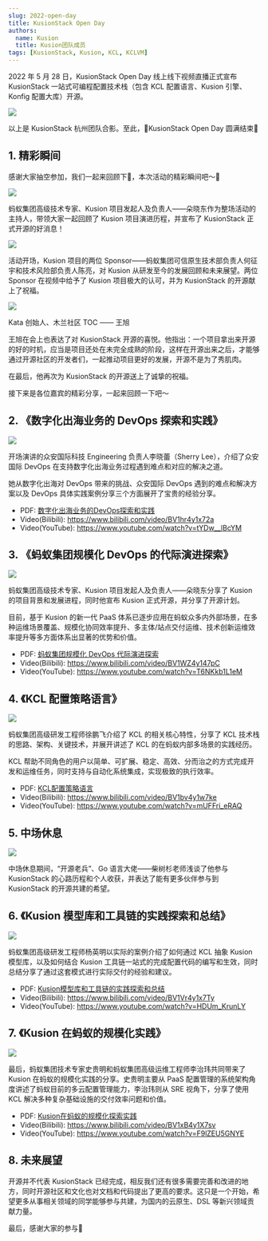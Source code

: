 ```yaml
---
slug: 2022-open-day
title: KusionStack Open Day
authors:
  name: Kusion
  title: Kusion团队成员
tags: [KusionStack, Kusion, KCL, KCLVM]
---
```


2022 年 5 月 28 日，KusionStack Open Day 线上线下视频直播正式宣布 KusionStack 一站式可编程配置技术栈（包含 KCL 配置语言、Kusion 引擎、Konfig 配置大库）开源。

![](images/01.jpg) 

以上是 KusionStack 杭州团队合影。至此，🎉KusionStack Open Day 圆满结束🎉

## 1. 精彩瞬间

感谢大家抽空参加，我们一起来回顾下👀，本次活动的精彩瞬间吧～👏

![](images/02.jpg)

蚂蚁集团高级技术专家、Kusion 项目发起人及负责人——朵晓东作为整场活动的主持人，带领大家一起回顾了 Kusion 项目演进历程，并宣布了 KusionStack 正式开源的好消息！

![](images/03.jpg)

活动开场，Kusion 项目的两位 Sponsor——蚂蚁集团可信原生技术部负责人何征宇和技术风险部负责人陈亮，对 Kusion 从研发至今的发展回顾和未来展望。两位 Sponsor 在视频中给予了 Kusion 项目极大的认可，并为 KusionStack 的开源献上了祝福。

![](images/04.jpg)


Kata 创始人、木兰社区 TOC —— 王旭

王旭在会上也表达了对 KusionStack 开源的喜悦。他指出：一个项目拿出来开源的好的时机，应当是项目还处在未完全成熟的阶段，这样在开源出来之后，才能够通过开源社区的开发者们，一起推动项目更好的发展，开源不是为了秀肌肉。

在最后，他再次为 KusionStack 的开源送上了诚挚的祝福。

接下来是各位嘉宾的精彩分享，一起来回顾一下吧～

## 2. 《数字化出海业务的 DevOps 探索和实践》

![](images/05.png)

开场演讲的众安国际科技 Engineering 负责人李晓蕾（Sherry Lee），介绍了众安国际 DevOps 在支持数字化出海业务过程遇到难点和对应的解决之道。

她从数字化出海对 DevOps 带来的挑战、众安国际 DevOps 遇到的难点和解决方案以及 DevOps 具体实践案例分享三个方面展开了宝贵的经验分享。


- PDF: [数字化出海业务的DevOps探索和实践](https://github.com/KusionStack/community/blob/main/2022/open-day/0-Sherry-Lee-数字化出海业务的DevOps探索和实践.pdf)
- Video(Bilibili): https://www.bilibili.com/video/BV1hr4y1x72a
- Video(YouTube): https://www.youtube.com/watch?v=tYDw__lBcYM

## 3. 《蚂蚁集团规模化 DevOps 的代际演进探索》

![](images/06.jpg)


蚂蚁集团高级技术专家、Kusion 项目发起人及负责人——朵晓东分享了 Kusion 的项目背景和发展进程，同时他宣布 Kusion 正式开源，并分享了开源计划。

目前，基于 Kusion 的新一代 PaaS 体系已逐步应用在蚂蚁众多内外部场景，在多种运维场景覆盖、规模化协同效率提升、多主体/站点交付运维、技术创新运维效率提升等多方面体系出显著的优势和价值。


- PDF: [蚂蚁集团规模化 DevOps 代际演进探索](https://github.com/KusionStack/community/blob/main/2022/open-day/1-朵晓东-蚂蚁集团规模化DevOps代际演进探索.pdf)
- Video(Bilibili): https://www.bilibili.com/video/BV1WZ4y147pC
- Video(YouTube): https://www.youtube.com/watch?v=T6NKkb1L1eM


## 4. 《KCL 配置策略语言》

![](images/07.jpg)

蚂蚁集团高级研发工程师徐鹏飞介绍了 KCL 的相关核心特性，分享了 KCL 技术栈的思路、架构、关键技术，并展开讲述了 KCL 的在蚂蚁内部多场景的实践经历。

KCL 帮助不同角色的用户以简单、可扩展、稳定、高效、分而治之的方式完成开发和运维任务，同时支持与自动化系统集成，实现极致的执行效率。

- PDF: [KCL配置策略语言](https://github.com/KusionStack/community/blob/main/2022/open-day/2-徐鹏飞-KCL配置策略语言.pdf)
- Video(Bilibili): https://www.bilibili.com/video/BV1bv4y1w7ke
- Video(YouTube): https://www.youtube.com/watch?v=mUFFri_eRAQ

## 5. 中场休息

![](images/08.jpg) 

中场休息期间，“开源老兵”、Go 语言大佬——柴树杉老师浅谈了他参与 KusionStack 的心路历程和个人收获，并表达了能有更多伙伴参与到 KusionStack 的开源共建的希望。

## 6. 《Kusion 模型库和工具链的实践探索和总结》

![](images/09.jpg) 

蚂蚁集团高级研发工程师杨英明以实际的案例介绍了如何通过 KCL 抽象 Kusion 模型库，以及如何结合 Kusion 工具链一站式的完成配置代码的编写和生效，同时总结分享了通过这套模式进行实际交付的经验和建议。


- PDF: [Kusion模型库和工具链的实践探索和总结](https://github.com/KusionStack/community/blob/main/2022/open-day/3-杨英明-Kusion模型库和工具链的实践探索和总结.pdf)
- Video(Bilibili): https://www.bilibili.com/video/BV1Vr4y1x7Ty
- Video(YouTube): https://www.youtube.com/watch?v=HDUm_KrunLY

## 7. 《Kusion 在蚂蚁的规模化实践》

![](images/10.jpg) 

最后，蚂蚁集团技术专家史贵明和蚂蚁集团高级运维工程师李治玮共同带来了 Kusion 在蚂蚁的规模化实践的分享。史贵明主要从 PaaS 配置管理的系统架构角度讲述了蚂蚁目前的多云配置管理能力，李治玮则从 SRE 视角下，分享了使用 KCL 解决多种复杂基础设施的交付效率问题和价值。


- PDF: [Kusion在蚂蚁的规模化探索实践](https://github.com/KusionStack/community/blob/main/2022/open-day/4-莫城-半庭-Kusion在蚂蚁的规模化探索实践.pdf)
- Video(Bilibili): https://www.bilibili.com/video/BV1xB4y1X7sv
- Video(YouTube): https://www.youtube.com/watch?v=F9lZEU5GNYE


## 8. 未来展望

开源并不代表 KusionStack 已经完成，相反我们还有很多需要完善和改进的地方，同时开源社区和文化也对文档和代码提出了更高的要求。这只是一个开始，希望更多从事相关领域的同学能够参与共建，为国内的云原生、DSL 等新兴领域贡献力量。

最后，感谢大家的参与🙏
